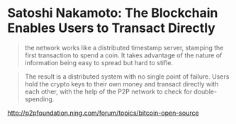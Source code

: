 # Satoshi Nakamoto: The Blockchain Enables Users to Transact Directly

> the network works like a distributed timestamp server, stamping the first transaction to spend a coin. It takes advantage of the nature of information being easy to spread but hard to stifle.

> The result is a distributed system with no single point of failure. Users hold the crypto keys to their own money and transact directly with each other, with the help of the P2P network to check for double-spending.

http://p2pfoundation.ning.com/forum/topics/bitcoin-open-source
